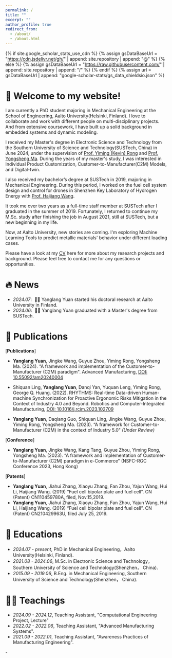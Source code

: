 ```yaml
---
permalink: /
title: ""
excerpt: ""
author_profile: true
redirect_from: 
  - /about/
  - /about.html
---
```


{% if site.google_scholar_stats_use_cdn %}
{% assign gsDataBaseUrl = "https://cdn.jsdelivr.net/gh/" | append: site.repository | append: "@" %}
{% else %}
{% assign gsDataBaseUrl = "https://raw.githubusercontent.com/" | append: site.repository | append: "/" %}
{% endif %}
{% assign url = gsDataBaseUrl | append: "google-scholar-stats/gs_data_shieldsio.json" %}

<span class='anchor' id='about-me'></span>
# 🎊 Welcome to my website!

I am currently a PhD student majoring in Mechanical Engineering at the School of Engineering, Aalto University(Helsinki, Finland). I love to collaborate and work with different people on multi-disciplinary projects. And from extensive coursework, I have built up a solid background in embedded systems and dynamic modeling. ​

I received my Master's degree in Electronic Science and Technology from the Southern University of Science and Technology(SUSTech, China) in June 2024, under the supervision of [Prof. Yiming (Kevin) Rong](https://faculty.sustech.edu.cn/rongym/en/) and [Prof. Yongsheng Ma](https://faculty.sustech.edu.cn/mays/en/). During the years of my master's study, I was interested in Individual Product Customization, Customer-to-Manufacturer(C2M) Models, and Digital-twin.

I also received my bachelor’s degree at SUSTech in 2019, majoring in Mechanical Engineering. During this period, I worked on the fuel cell system design and control for drones in Shenzhen Key Laboratory of Hydrogen Energy with [Prof. Haijiang Wang](https://faculty.sustech.edu.cn/wanghj/en/).

It took me over two years as a full-time staff member at SUSTech after I graduated in the summer of 2019. Fortunately, I returned to continue my M.Sc. study after finishing the job in August 2021, still at SUSTech, but a new beginning in my life.

Now, at Aalto University, new stories are coming. I'm exploring Machine Learning Tools to predict metallic materials' behavior under different loading cases.

Please have a look at my [CV](./docs/CV.pdf) here for more about my research projects and background. Please feel free to contact me for any questions or opportunities.

# 🔥 News
- *2024.07*: &nbsp;🎉🎉 Yanglang Yuan started his doctoral research at Aalto University in Finland.
- *2024.06*: &nbsp;🎉🎉 Yanglang Yuan graduated with a Master's degree from SUSTech.


<!--
- *2023.06*: &nbsp;🎉🎉 Yanglang Yuan started his research proposal to explore a novel approach for real-time interactive garment design and its optimization in the context of C2M.
- *2023.04.28-2023.05.01*: &nbsp;🎉🎉 Yanglang Yuan attended the NSFC-RGC Conference 2023 in Hong Kong (Theme: Towards Human-Machine Symbiotic Industrial Transformation) and gave an oral presentation.
- *2023.01*: &nbsp;🎉🎉 Yanglang Yuan submitted a journal review about the status and perspective of "Customer-to-Manufacturer (C2M)".
- *2022.07*: &nbsp;🎉🎉 Yanglang Yuan, as a co-author, submitted a journal paper about "Human-machine Synchronization for Proactive Ergonomic Risks Mitigation."
- *2022.04*: &nbsp;🎉🎉 Yanglang Yuan started his research proposal about Intelligent Manufacturing.
- *2021.08*: &nbsp;🎉🎉 Yanglang Yuan started his M.Sc. study back at SUSTech.  -->


# 📝 Publications

<!--
[Deep Residual Learning for Image Recognition](https://openaccess.thecvf.com/content_cvpr_2016/papers/He_Deep_Residual_Learning_CVPR_2016_paper.pdf)

**Kaiming He**, Xiangyu Zhang, Shaoqing Ren, Jian Sun

[**Project**](https://scholar.google.com/citations?view_op=view_citation&hl=zh-CN&user=DhtAFkwAAAAJ&citation_for_view=DhtAFkwAAAAJ:ALROH1vI_8AC) <strong><span class='show_paper_citations' data='DhtAFkwAAAAJ:ALROH1vI_8AC'></span></strong>
- Lorem ipsum dolor sit amet, consectetur adipiscing elit. Vivamus ornare aliquet ipsum, ac tempus justo dapibus sit amet. 
</div>
</div>

- [Lorem ipsum dolor sit amet, consectetur adipiscing elit. Vivamus ornare aliquet ipsum, ac tempus justo dapibus sit amet](https://github.com), A, B, C, **CVPR 2020**
-->
[**Publications**]

- **Yanglang Yuan**, Jingke Wang, Guyue Zhou, Yiming Rong, Yongsheng Ma. (2024). “A framework and implementation of the Customer-to-Manufacturer (C2M) paradigm". Advanced Manufacturing, [DOI: 10.55092/am20240004](https://doi.org/10.55092/am20240004)

- Shiquan Ling, **Yanglang Yuan**, Danqi Yan, Yuquan Leng, Yiming Rong, George Q. Huang. (2022). RHYTHMS: Real-time Data-driven Human-machine Synchronization for Proactive Ergonomic Risks Mitigation in the Context of Industry 4.0 and Beyond. Robotics and Computer-Integrated Manufacturing, [DOI: 10.1016/j.rcim.2023.102709](https://doi.org/10.1016/j.rcim.2023.102709)

- **Yanglang Yuan**, Daqiang Guo, Shiquan Ling, Jingke Wang, Guyue Zhou, Yiming Rong, Yongsheng Ma. (2023). “A framework for Customer-to-Manufacturer (C2M) in the context of Industry 5.0" *(Under Review)*

[**Conference**]

- **Yanglang Yuan**, Jingke Wang, Kang Tang, Guyue Zhou, Yiming Rong, Yongsheng Ma. (2023).  “A framework and implementation of Customer-to-Manufacturer (C2M) paradigm in e-Commerce” (NSFC-RGC Conference 2023, Hong Kong)

[**Patents**]

- **Yanglang Yuan**, Jiahui Zhang, Xiaoyu Zhang, Fan Zhou, Yajun Wang, Hui Li, Haijiang Wang. (2019) “Fuel cell bipolar plate and fuel cell”. CN (Patent) CN110459780A, filed, Nov.15,2019.
- **Yanglang Yuan**, Jiahui Zhang, Xiaoyu Zhang, Fan Zhou, Yajun Wang, Hui Li, Haijiang Wang. (2019) “Fuel cell bipolar plate and fuel cell”. CN (Patent) CN210429963U, filed July 25, 2019.

# 📖 Educations
- *2024.07 - present*, PhD in Mechanical Engineering，Aalto University(Helsinki, Finland).
- *2021.08 - 2024.06*, M.Sc. in Electronic Science and Technology， Southern University of Science and Technology(Shenzhen， China).
- *2015.09 - 2019.06*, B.Eng. in Mechanical Engineering, Southern University of Science and Technology(Shenzhen， China). 

# 👨‍🏫 Teachings
- *2024.09 - 2024.12*, Teaching Assistant, "Computational Engineering Project, Lecture"
- *2022.02 - 2022.06*, Teaching Assistant, "Advanced Manufacturing Systems".
- *2021.09 - 2022.01*, Teaching Assistant, "Awareness Practices of Manufacturing Engineering".

<!-- # 🎖 Honors and Awards
- *2021.10* Lorem ipsum dolor sit amet, consectetur adipiscing elit. Vivamus ornare aliquet ipsum, ac tempus justo dapibus sit amet. 
- *2021.09* Lorem ipsum dolor sit amet, consectetur adipiscing elit. Vivamus ornare aliquet ipsum, ac tempus justo dapibus sit amet.  -->

<!-- # 💬 Invited Talks
- *2021.06*, Lorem ipsum dolor sit amet, consectetur adipiscing elit. Vivamus ornare aliquet ipsum, ac tempus justo dapibus sit amet. 
- *2021.03*, Lorem ipsum dolor sit amet, consectetur adipiscing elit. Vivamus ornare aliquet ipsum, ac tempus justo dapibus sit amet.  \| [\[video\]](https://github.com/) --> -

<!-- # 💻 Internships
- *2019.05 - 2020.02*, [Lorem](https://github.com/), China.  -->
